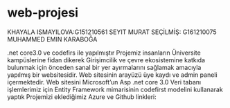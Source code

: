 # web-projesi
KHAYALA ISMAYILOVA:G151210561
SEYIT MURAT SEÇİLMİŞ: G161210075
MUHAMMED EMIN KARABOĞA

.net core3.0 ve codefirs ile yapılmıştır
Projemiz insanların Üniversite kampüslerine fidan dikerek  Girişimcilik ve çevre ekosistemine katkıda bulunmak için önceden sanal bir yer ayırmalarını sağlamak amacıyla yapılmış bir websitesidir. 
Web sitesinin arayüzü üye kaydı ve admin paneli içermektedir. 
Web sitesini Microsoft’un Asp .net core 3.0 
Veri tabanı işlemlerimiz için Entity Framework mimarisinin codefirst modelini kullanarak yaptık
Projemizi eklediğimiz Azure ve Github linkleri: 
